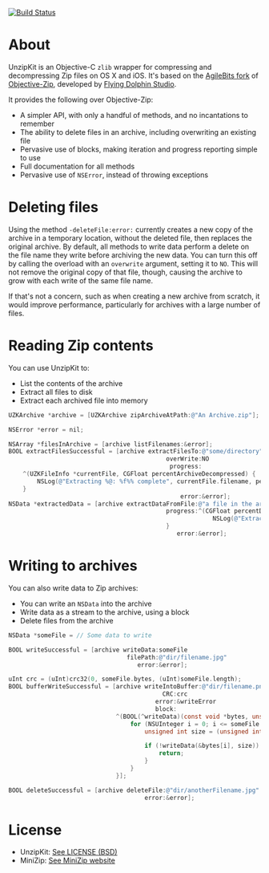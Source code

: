 [![Build Status](https://travis-ci.org/abbeycode/UnzipKit.svg?branch=master)](https://travis-ci.org/abbeycode/UnzipKit)

# About

UnzipKit is an Objective-C `zlib` wrapper for compressing and decompressing Zip files on OS X and iOS. It's based on the [AgileBits fork](https://github.com/AgileBits/objective-zip) of [Objective-Zip](http://code.google.com/p/objective-zip/), developed by [Flying Dolphin Studio](http://www.flyingdolphinstudio.com).

It provides the following over Objective-Zip:

* A simpler API, with only a handful of methods, and no incantations to remember
* The ability to delete files in an archive, including overwriting an existing file
* Pervasive use of blocks, making iteration and progress reporting simple to use
* Full documentation for all methods
* Pervasive use of `NSError`, instead of throwing exceptions

# Deleting files

Using the method `-deleteFile:error:` currently creates a new copy of the archive in a temporary location, without the deleted file, then replaces the original archive. By default, all methods to write data perform a delete on the file name they write before archiving the new data. You can turn this off by calling the overload with an `overwrite` argument, setting it to `NO`. This will not remove the original copy of that file, though, causing the archive to grow with each write of the same file name.

If that's not a concern, such as when creating a new archive from scratch, it would improve performance, particularly for archives with a large number of files.

# Reading Zip contents

You can use UnzipKit to:

* List the contents of the archive
* Extract all files to disk
* Extract each archived file into memory

```Objective-C
UZKArchive *archive = [UZKArchive zipArchiveAtPath:@"An Archive.zip"];

NSError *error = nil;

NSArray *filesInArchive = [archive listFilenames:&error];
BOOL extractFilesSuccessful = [archive extractFilesTo:@"some/directory"
                                            overWrite:NO
                                             progress:
    ^(UZKFileInfo *currentFile, CGFloat percentArchiveDecompressed) {
        NSLog(@"Extracting %@: %f%% complete", currentFile.filename, percentArchiveDecompressed);
    }
                                                error:&error];
NSData *extractedData = [archive extractDataFromFile:@"a file in the archive.jpg"
                                            progress:^(CGFloat percentDecompressed) {
                                                         NSLog(@"Extracting, %f%% complete", percentDecompressed);
                                            }
                                               error:&error];
```

# Writing to archives

You can also write data to Zip archives:

* You can write an `NSData` into the archive
* Write data as a stream to the archive, using a block
* Delete files from the archive

```Objective-C
NSData *someFile = // Some data to write

BOOL writeSuccessful = [archive writeData:someFile
                                 filePath:@"dir/filename.jpg"
                                    error:&error];

uInt crc = (uInt)crc32(0, someFile.bytes, (uInt)someFile.length);
BOOL bufferWriteSuccessful = [archive writeIntoBuffer:@"dir/filename.png"
                                           CRC:crc
                                         error:&writeError
                                         block:
                              ^(BOOL(^writeData)(const void *bytes, unsigned int length)) {
                                  for (NSUInteger i = 0; i <= someFile.length; i += bufferSize) {
                                      unsigned int size = (unsigned int)MIN(someFile.length - i, bufferSize);

                                      if (!writeData(&bytes[i], size)) {
                                          return;
                                      }
                                  }
                              }];

BOOL deleteSuccessful = [archive deleteFile:@"dir/anotherFilename.jpg"
                                      error:&error];
```

# License

* UnzipKit: [See LICENSE (BSD)](LICENSE)
* MiniZip: [See MiniZip website](http://www.winimage.com/zLibDll/minizip.html)